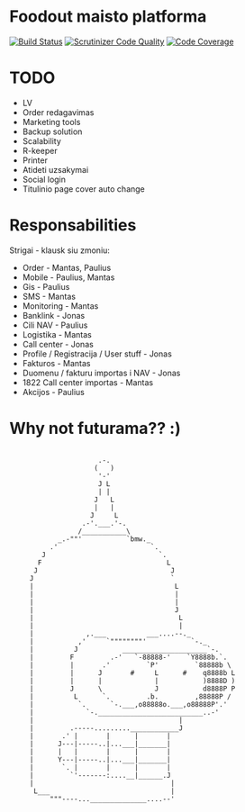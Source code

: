 Foodout maisto platforma
========================

[![Build Status](https://scrutinizer-ci.com/g/Foodout/skanu.lt/badges/build.png?b=master&s=b42b7ca3eb58caf6763fffb2abf9ceead1f8c670)](https://scrutinizer-ci.com/g/Foodout/skanu.lt/build-status/master)
[![Scrutinizer Code Quality](https://scrutinizer-ci.com/g/Foodout/skanu.lt/badges/quality-score.png?b=master&s=c387cf96822ef68c61f42ef841b09b472cbe858f)](https://scrutinizer-ci.com/g/Foodout/skanu.lt/?branch=master)
[![Code Coverage](https://scrutinizer-ci.com/g/Foodout/skanu.lt/badges/coverage.png?b=master&s=fcd37e5dda83fbf418d7deea20dc7e114c2d872e)](https://scrutinizer-ci.com/g/Foodout/skanu.lt/?branch=master)

TODO
========================
* LV
* Order redagavimas
* Marketing tools
* Backup solution
* Scalability
* R-keeper
* Printer
* Atideti uzsakymai
* Social login
* Titulinio page cover auto change

Responsabilities
========================
Strigai - klausk siu zmoniu:
* Order - Mantas, Paulius
* Mobile - Paulius, Mantas
* Gis - Paulius
* SMS - Mantas
* Monitoring - Mantas
* Banklink - Jonas
* Cili NAV - Paulius
* Logistika - Mantas
* Call center - Jonas
* Profile / Registracija / User stuff - Jonas
* Fakturos - Mantas
* Duomenu / fakturu importas i NAV - Jonas
* 1822 Call center importas - Mantas
* Akcijos - Paulius


Why not futurama?? :)
========================
```

                      .-.
                     (   )
                      '-'
                      J L
                      | |
                     J   L
                     |   |
                    J     L
                  .-'.___.'-.
                 /___________\
            _.-""'           `bmw._
          .'                       `.
        J                            `.
       F                               L
      J                                 J
     J                                  `
     |                                   L
     |                                   |
     |                                   |
     |                                   J
     |                                    L
     |                                    |
     |             ,.___          ___....--._
     |           ,'     `""""""""'           `-._
     |          J           _____________________`-.
     |         F         .-'   `-88888-'    `Y8888b.`.
     |         |       .'         `P'         `88888b \
     |         |      J       #     L      #    q8888b L
     |         |      |             |           )8888D )
     |         J      \             J           d8888P P
     |          L      `.         .b.         ,88888P /
     |           `.      `-.___,o88888o.___,o88888P'.'
     |             `-.__________________________..-'
     |                                    |
     |         .-----.........____________J
     |       .' |       |      |       |
     |      J---|-----..|...___|_______|
     |      |   |       |      |       |
     |      Y---|-----..|...___|_______|
     |       `. |       |      |       |
     |         `'-------:....__|______.J
     |                                  |
      L___                              |
          """----...______________....--'
```



